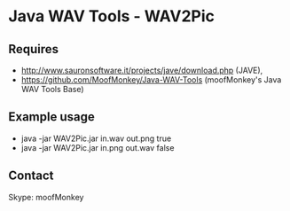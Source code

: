 # Java WAV Tools - WAV2Pic

## Requires
* http://www.sauronsoftware.it/projects/jave/download.php (JAVE),
* https://github.com/MoofMonkey/Java-WAV-Tools (moofMonkey's Java WAV Tools Base)

## Example usage
* java -jar WAV2Pic.jar in.wav out.png true
* java -jar WAV2Pic.jar in.png out.wav false

## Contact
Skype: moofMonkey
